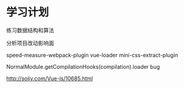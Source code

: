# 学习计划



练习数据结构和算法

分析项目改动影响面


speed-measure-webpack-plugin vue-loader mini-css-extract-plugin

NormalModule.getCompilationHooks(compilation).loader bug

http://soiiy.com/Vue-js/10685.html